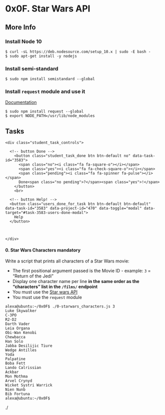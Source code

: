 <html>
<h1 class="gap">0x0F. Star Wars API</h1>

<h2>More Info</h2>

<h3>Install Node 10</h3>
<pre><code>$ curl -sL https://deb.nodesource.com/setup_10.x | sudo -E bash -
$ sudo apt-get install -y nodejs
</code></pre>

<h3>Install semi-standard</h3>
<pre><code>$ sudo npm install semistandard --global
</code></pre>

<h3>Install <code>request</code> module and use it</h3>
<p><a href="/rltoken/-XDycLgGLJXzwsj9cZGFUw" title="Documentation" target="_blank">Documentation</a></p>
<pre><code>$ sudo npm install request --global
$ export NODE_PATH=/usr/lib/node_modules
</code></pre>

<h2 class="gap">Tasks</h2>
<div data-role="task3583" data-position="102">
              <div class=" clearfix gap" id="task-3583">
<span id="user_id" data-id="1283"></span>

    <div class="student_task_controls">

      <!-- button Done -->
        <button class="student_task_done btn btn-default no" data-task-id="3583">
          <span class="no"><i class="fa fa-square-o"></i></span>
          <span class="yes"><i class="fa fa-check-square-o"></i></span>
          <span class="pending"><i class="fa fa-spinner fa-pulse"></i></span>
          Done<span class="no pending">?</span><span class="yes">!</span>
        </button>
        <br>

      <!-- button Help! -->
      <button class="users_done_for_task btn btn-default btn-default" data-task-id="3583" data-project-id="470" data-toggle="modal" data-target="#task-3583-users-done-modal">
        Help
      </button>
      


    </div>

  <h4 class="task">
    0. Star Wars Characters
      <span class="alert alert-warning mandatory-optional">
        mandatory
      </span>
  </h4>

  

  <!-- Progress vs Score -->

  <!-- Task Body -->
  <p>Write a script that prints all characters of a Star Wars movie:</p>

<ul>
<li>The first positional argument passed is the Movie ID - example: <code>3</code> = “Return of the Jedi” </li>
<li>Display one character name per line <strong>in the same order as the “characters” list in the <code>/films/</code> endpoint</strong></li>
<li>You must use the <a href="/rltoken/aiMsg1QkH-FuPn7gyo9O6A" title="Star wars API" target="_blank">Star wars API</a></li>
<li>You must use the <code>request</code> module</li>
</ul>

<pre><code>alexa@ubuntu:~/0x0F$ ./0-starwars_characters.js 3
Luke Skywalker
C-3PO
R2-D2
Darth Vader
Leia Organa
Obi-Wan Kenobi
Chewbacca
Han Solo
Jabba Desilijic Tiure
Wedge Antilles
Yoda
Palpatine
Boba Fett
Lando Calrissian
Ackbar
Mon Mothma
Arvel Crynyd
Wicket Systri Warrick
Nien Nunb
Bib Fortuna
alexa@ubuntu:~/0x0F$ 
</code></pre>
./
</div>



</div>

</html>